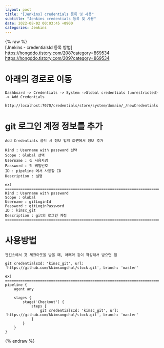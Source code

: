 ```yaml
---  
layout: post  
title: "[Jenkins] credentials 등록 및 사용"  
subtitle: "Jenkins credentials 등록 및 사용"  
date: 2022-08-02 00:03:45 +0900  
categories: Jenkins  
---  
```

{% raw %}  
[Jnekins - credentialsId 등록 방법]  
	https://hongddo.tistory.com/208?category=869534  
	https://hongddo.tistory.com/209?category=869534  
  
# 아래의 경로로 이동  
	Dashboard -> Credentials -> System ->Global credentials (unrestricted) -> Add Credentials  
  
	http://localhost:7070/credentials/store/system/domain/_/newCredentials  
  
# git 로그인 계정 정보를 추가  
	Add Credentials 클릭 시 정보 입력 화면에서 정보 추가  
  
	Kind : Username with password 선택  
	Scope : Global 선택  
	Username : 깃 사용자명  
	Password : 깃 비밀번호  
	ID : pipeline 에서 사용할 ID  
	Description : 설명  
  
	ex)  
	====================================================================================================  
	Kind : Username with password  
	Scope : Global  
	Username : gitLoginId  
	Password : gitLoginPassword  
	ID : kimsc_git  
	Description : git의 로그인 계정  
	====================================================================================================  
  
# 사용방법  
	젠킨스에서 깃 체크아웃을 받을 때, 아래와 같이 작성해서 받으면 됨  
  
	git credentialsId: 'kimsc_git', url: 'https://github.com/kkimsungchul/stock.git', branch: 'master'  
  
	ex)  
	====================================================================================================  
	pipeline {  
		agent any  
  
		stages {  
			stage('Checkout') {  
				steps {  
					git credentialsId: 'kimsc_git', url: 'https://github.com/kkimsungchul/stock.git', branch: 'master'  
				}  
			}  
		}  
	}  
{% endraw %}